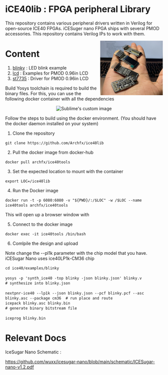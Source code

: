 # iCE40lib : FPGA peripheral Library 

This repository contains various peripheral drivers written in Verilog for open-source ICE40 FPGAs.
iCESuger nano FPGA ships with several PMOD accessories. This repository contains Verilog IPs to work with them.

<img src="/images/ice40.jpeg" alt="docker" width="200" align="right">

Content
======

1. [blinky](/blinky/) : LED blink example 
2. [lcd](/lcd/) : Examples for PMOD 0.96in LCD
2. [st7735](/st7736/) : Driver for PMOD 0.96in LCD




Build
Yosys toolchain is required to build the binary files.
For this, you can use the following docker container with all the dependencies

<p align="center">
  <img src="https://dockerico.blankenship.io/image/archfx/ice40tools" alt="Sublime's custom image"/>
</p>

<!-- [![dockeri.co](https://dockerico.blankenship.io/image/archfx/ice40tools)](https://hub.docker.com/r/archfx/ice40tools) -->

<!-- [![dockeri.co](https://dockerico.blankenship.io/image/archfx/yosystools)](https://hub.docker.com/r/archfx/yosystools) -->

Follow the steps to build using the docker environment. (You should have the docker daemon installed on your system)

1. Clone the repository

```shell
git clone https://github.com/Archfx/ice40lib
```

2. Pull the docker image from docker-hub


```shell
docker pull archfx/ice40tools
```

3. Set the expected location to mount with the container
```shell
export LOC=/ice40lib
```

4. Run the Docker image
```shell
docker run -t -p 6080:6080 -v "${PWD}/:/$LOC" -w /$LOC --name ice40tools archfx/ice40tools
```
This will open up a browser window with 

5. Connect to the docker image

```shell
docker exec -it ice40tools /bin/bash
```

6. Comlpile the design and upload

Note change the --pl1k parameter with the chip model that you have. iCESugar Nano uses ice40LP1k-CM36 chip

```shell
cd ice40/examples/blinky

yosys -p 'synth_ice40 -top blinky -json blinky.json' blinky.v               # synthesize into blinky.json

nextpnr-ice40 --lp1k --json blinky.json --pcf blinky.pcf --asc blinky.asc --package cm36  # run place and route
icepack blinky.asc blinky.bin                                               # generate binary bitstream file

iceprog blinky.bin                                                       
```



Relevant Docs
=========

IceSugar Nano Schematic :

https://github.com/wuxx/icesugar-nano/blob/main/schematic/ICESugar-nano-v1.2.pdf
